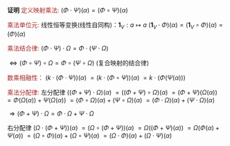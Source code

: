 **证明**
<font color=brown>定义映射乘法:</font>
$(\Phi\cdot\Psi)(\alpha)
=(\Phi\circ\Psi)(\alpha)$

<font color=brown>乘法单位元: </font>
线性恒等变换(线性自同构)：$\mathbf1_V:a\mapsto a$
$(\mathbf1_V\cdot\Phi)(\alpha)
=(\mathbf1_V\circ\Phi)(\alpha)
=(\Phi)(\alpha)$

<font color=brown>乘法结合律: </font>
$(\Phi\cdot\Psi)\cdot\Omega
=\Phi\cdot(\Psi\cdot\Omega)$

$\Leftrightarrow(\Phi\circ\Psi)\circ\Omega
=\Phi\circ(\Psi\circ\Omega)$ (复合映射的结合律)

<font color=brown>数乘相融性：</font>
$(k\cdot(\Phi\cdot\Psi))(\alpha)$
$=(k\cdot(\Phi\circ\Psi))(\alpha)$
$=k\cdot(\Phi(\Psi(\alpha)))$

<font color=brown>乘法分配律:</font>
左分配律
$((\Phi+\Psi)\cdot\Omega)(\alpha)$
$=((\Phi+\Psi)\circ\Omega)(\alpha)$
$=(\Phi+\Psi)(\Omega(\alpha))$
$=\Phi(\Omega(\alpha))+\Psi(\Omega(\alpha))$
$=(\Phi\circ\Omega)(\alpha)
+(\Psi\circ\Omega)(\alpha)$
$=(\Phi\cdot\Omega)(\alpha)
+(\Psi\cdot\Omega)(\alpha)$

$\Rightarrow(\Phi+\Psi)\cdot\Omega
=\Phi\cdot\Omega+\Psi\cdot\Omega$

右分配律
$(\Omega\cdot(\Phi+\Psi))(\alpha)$
$=(\Omega\circ(\Phi+\Psi))(\alpha)$
$=\Omega((\Phi+\Psi)(\alpha))$
$=\Omega(\Phi(\alpha)+\Psi(\alpha))$
$=(\Omega\circ\Phi)(\alpha)
+(\Omega\circ\Psi)(\alpha)$
$=(\Omega\cdot\Phi)(\alpha)
+(\Omega\cdot\Psi)(\alpha)$